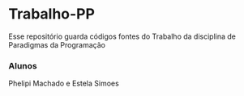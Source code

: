 # Trabalho-PP
Esse repositório guarda códigos fontes do Trabalho da disciplina de Paradigmas da Programação
### Alunos 
Phelipi Machado e 
Estela Simoes
